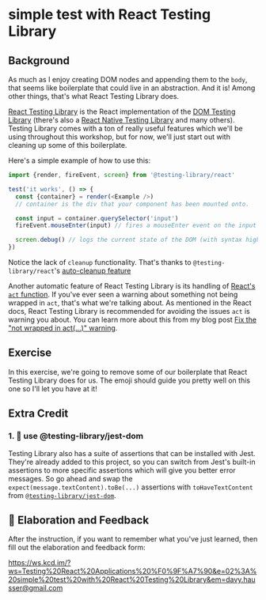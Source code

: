 # simple test with React Testing Library

## Background

As much as I enjoy creating DOM nodes and appending them to the `body`, that
seems like boilerplate that could live in an abstraction. And it is! Among other
things, that's what React Testing Library does.

[React Testing Library](https://testing-library.com/react) is the React
implementation of the [DOM Testing Library](https://testing-library.com)
(there's also a
[React Native Testing Library](https://testing-library.com/react-native) and
many others). Testing Library comes with a ton of really useful features which
we'll be using throughout this workshop, but for now, we'll just start out with
cleaning up some of this boilerplate.

Here's a simple example of how to use this:

```javascript
import {render, fireEvent, screen} from '@testing-library/react'

test('it works', () => {
  const {container} = render(<Example />)
  // container is the div that your component has been mounted onto.

  const input = container.querySelector('input')
  fireEvent.mouseEnter(input) // fires a mouseEnter event on the input

  screen.debug() // logs the current state of the DOM (with syntax highlighting!)
})
```

Notice the lack of `cleanup` functionality. That's thanks to
`@testing-library/react`'s
[auto-cleanup feature](https://testing-library.com/docs/react-testing-library/api#cleanup)

Another automatic feature of React Testing Library is its handling of
[React's `act` function](https://reactjs.org/docs/test-utils.html#act). If
you've ever seen a warning about something not being wrapped in `act`, that's
what we're talking about. As mentioned in the React docs, React Testing Library
is recommended for avoiding the issues `act` is warning you about. You can learn
more about this from my blog post
[Fix the "not wrapped in act(...)" warning](https://kentcdodds.com/blog/fix-the-not-wrapped-in-act-warning).

## Exercise

In this exercise, we're going to remove some of our boilerplate that React
Testing Library does for us. The emoji should guide you pretty well on this one
so I'll let you have at it!

## Extra Credit

### 1. 💯 use @testing-library/jest-dom

Testing Library also has a suite of assertions that can be installed with Jest.
They're already added to this project, so you can switch from Jest's built-in
assertions to more specific assertions which will give you better error
messages. So go ahead and swap the `expect(message.textContent).toBe(...)`
assertions with `toHaveTextContent` from
[`@testing-library/jest-dom`](http://testing-library.com/jest-dom).

## 🦉 Elaboration and Feedback

After the instruction, if you want to remember what you've just learned, then
fill out the elaboration and feedback form:

https://ws.kcd.im/?ws=Testing%20React%20Applications%20%F0%9F%A7%90&e=02%3A%20simple%20test%20with%20React%20Testing%20Library&em=davy.hausser@gmail.com
